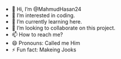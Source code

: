 - 👋 Hi, I’m @MahmudHasan24
- 👀 I’m interested in coding.
- 🌱 I’m currently learning here.
- 💞️ I’m looking to collaborate on this project.
- 📫 How to reach me? 
- 😄 Pronouns: Called me Him
- ⚡ Fun fact: Makeing Jooks

<!---
MahmudHasan24/MahmudHasan24 is a ✨ special ✨ repository because its `README.md` (this file) appears on your GitHub profile.
You can click the Preview link to take a look at your changes.
--->

